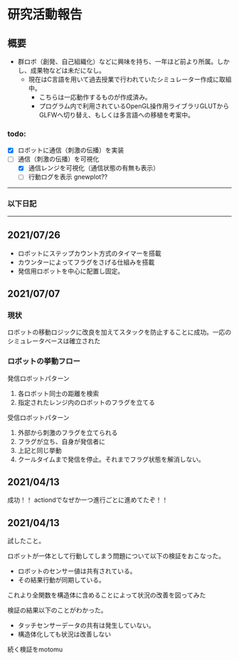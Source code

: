 # 研究活動報告

## 概要

- 群ロボ（創発、自己組織化）などに興味を持ち、一年ほど前より所属。しかし、成果物などは未だになし。
    - 現在はC言語を用いて過去授業で行われていたシミュレーター作成に取組中。
        - こちらは一応動作するものが作成済み。
        - プログラム内で利用されているOpenGL操作用ライブラリGLUTからGLFWへ切り替え、もしくは多言語への移植を考案中。

### todo:

- [x] ロボットに通信（刺激の伝播）を実装
- [ ] 通信（刺激の伝播）を可視化
    - [x] 通信レンジを可視化（通信状態の有無も表示）
    - [ ] 行動ログを表示 gnewplot??

---

### 以下日記

---

## 2021/07/26

- ロボットにステップカウント方式のタイマーを搭載
- カウンターによってフラグをさげる仕組みを搭載
- 発信用ロボットを中心に配置し固定。

## 2021/07/07

### 現状

ロボットの移動ロジックに改良を加えてスタックを防止することに成功。一応のシミュレータベースは確立された

### ロボットの挙動フロー

発信ロボットパターン

1. 各ロボット同士の距離を検索
2. 指定されたレンジ内のロボットのフラグを立てる

受信ロボットパターン

1. 外部から刺激のフラグを立てられる
2. フラグが立ち、自身が発信者に
3. 上記と同じ挙動
4. クールタイムまで発信を停止。それまでフラグ状態を解消しない。

## 2021/04/13

成功！！ actiondでなぜか一つ進行ごとに進めてたぞ！！

## 2021/04/13

試したこと。

ロボットが一体として行動してしまう問題について以下の検証をおこなった。

- ロボットのセンサー値は共有されている。
- その結果行動が同期している。

これより全関数を構造体に含めることによって状況の改善を図ってみた

検証の結果以下のことがわかった。
- タッチセンサーデータの共有は発生していない。
- 構造体化しても状況は改善しない

続く検証をmotomu






